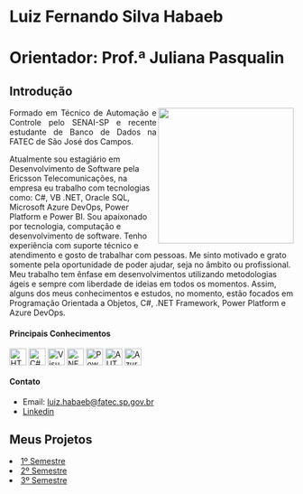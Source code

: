 <h1>Luiz Fernando Silva Habaeb<h1>

Orientador: Prof.ª Juliana Pasqualin

## Introdução

<img align="right" src="https://user-images.githubusercontent.com/82103455/190830861-1532f904-9330-453c-a298-dfa2739d63c5.png" height="240px">
<p align="justify">Formado em Técnico de Automação e Controle pelo SENAI-SP e recente estudante de Banco de Dados na FATEC de São José dos Campos.</p> 

</p>

<p align="justify">

Atualmente sou estagiário em Desenvolvimento de Software pela Ericsson Telecomunicações, na empresa eu trabalho com tecnologias como: C#, VB .NET, Oracle SQL, Microsoft Azure DevOps, Power Platform e Power BI. 
Sou apaixonado por tecnologia, computação e desenvolvimento de software. Tenho experiência com suporte técnico e atendimento e gosto de trabalhar com pessoas. Me sinto motivado e grato somente pela oportunidade de poder ajudar, seja no âmbito ou profissional. Meu trabalho tem ênfase em desenvolvimentos utilizando metodologias ágeis e sempre com liberdade de ideias em todos os momentos. Assim, alguns dos meus conhecimentos e estudos, no momento, estão focados em Programação Orientada a Objetos, C#, .NET Framework, Power Platform e Azure DevOps.</p>

#### Principais Conhecimentos
<p>
  <img align="center" alt="HTML5" height="30" src="https://cdn.jsdelivr.net/gh/devicons/devicon/icons/html5/html5-original.svg">
  <img align="center" alt="C#" height="30" src="https://static.cdnlogo.com/logos/c/27/c.svg" />
  <img align="center" alt="Visual Basic" height="30" src="https://upload.wikimedia.org/wikipedia/commons/thumb/4/40/VB.NET_Logo.svg/1024px-VB.NET_Logo.svg.png" />
  <img align="center" alt=".NET Framework" height="30" src="https://seeklogo.com/images/M/microsoft-net-logo-4D9DA1DB77-seeklogo.com.png" />
  <img align="center" alt="Power BI" height="30" src="https://logos-world.net/wp-content/uploads/2022/02/Power-BI-Logo-700x394.png" />
  <img align="center" alt="AUTOMATE" height="30" src="https://img.icons8.com/fluency/452/microsoft-power-automate-2020.png">
  <img align="center" alt="Azure DevOps" height="30" src="https://miro.medium.com/max/875/1*Ome-oSxDNx7mQxJFZJ-NJg.png" />
</p>
 
#### Contato
- Email:  luiz.habaeb@fatec.sp.gov.br
- <a href="https://linkedin.com/in/luizhabaeb">Linkedin</a>

## Meus Projetos
 
<li><a href="https://github.com/luizhabaeb/PortifolioAPIs_FATEC/blob/main/1%C2%BA%20Semestre.md">1º Semestre</a></li>
<li><a href="https://github.com/luizhabaeb/PortifolioAPIs_FATEC/blob/main/2%C2%BA%20Semestre.md">2º Semestre</a></li>
<li><a href="https://github.com/luizhabaeb/PortifolioAPIs_FATEC/blob/main/3%C2%BA%20Semestre.md">3º Semestre</a></li>



